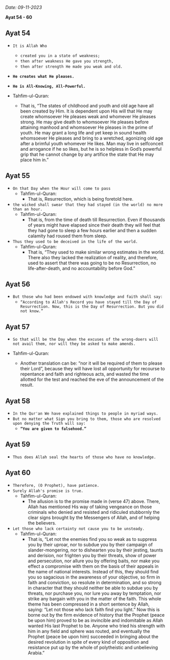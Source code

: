 *Date: 09-11-2023*

**Ayat 54 - 60**

## Ayat 54

- `It is Allah Who`
  - `created you in a state of weakness;`
  - `then after weakness He gave you strength,`
  - `then after strength He made you weak and old.`
- **`He creates what He pleases.`**
- **`He is All-Knowing, All-Powerful.`**

- Tahfim-ul-Quran:
  - That is, “The states of childhood and youth and old age have all been created by Him. It is dependent upon His will that He may create whomsoever He pleases weak and whomever He pleases strong. He may give death to whomsoever He pleases before attaining manhood and whomsoever He pleases in the prime of youth. He may grant a long life and yet keep in sound health whomsoever He pleases and bring to a wretched, agonizing old age after a brimful youth whomever He likes. Man may live in selfconceit and arrogance if he so likes, but he is so helpless in God’s powerful grip that he cannot change by any artifice the state that He may place him in.”

## Ayat 55

- `On that Day when the Hour will come to pass`
  - Tahfim-ul-Quran:
    - That is, Resurrection, which is being foretold here.
- `the wicked shall swear that they had stayed (in the world) no more than an hour.`
  - Tahfim-ul-Quran:
    - That is, from the time of death till Resurrection. Even if thousands of years might have elapsed since their death they will feel that they had gone to sleep a few hours earlier and then a sudden calamity had roused them from sleep.
- `Thus they used to be deceived in the life of the world.`
  - Tahfim-ul-Quran:
    - That is, “They used to make similar wrong estimates in the world. There also they lacked the realization of reality, and therefore, used to assert that there was going to be no Resurrection, no life-after-death, and no accountability before God.”

## Ayat 56

- `But those who had been endowed with knowledge and faith shall say:`
  - `“According to Allah's Record you have stayed till the Day of Resurrection. Now, this is the Day of Resurrection. But you did not know.”`

## Ayat 57

- `So that will be the Day when the excuses of the wrong-doers will not avail them, nor will they be asked to make amends.`

- Tahfim-ul-Quran:
  - Another translation can be: “nor it will be required of them to please their Lord”, because they will have lost all opportunity for recourse to repentance and faith and righteous acts, and wasted the time allotted for the test and reached the eve of the announcement of the result.

## Ayat 58

- `In the Qur'an We have explained things to people in myriad ways.`
- `But no matter what Sign you bring to them, those who are resolved upon denying the Truth will say:`
  - **`“You are given to falsehood.”`**

## Ayat 59

- `Thus does Allah seal the hearts of those who have no knowledge.`

## Ayat 60

- `Therefore, (O Prophet), have patience.`
- `Surely Allah's promise is true.`
  - Tahfim-ul-Quran:
    - The allusion is to the promise made in (verse 47) above. There, Allah has mentioned His way of taking vengeance on those criminals who denied and resisted and ridiculed stubbornly the clear signs brought by the Messengers of Allah, and of helping the believers.
- `Let those who lack certainty not cause you to be unsteady.`
  - Tahfim-ul-Quran:
    - That is, “Let not the enemies find you so weak as to suppress you by their uproar, nor to subdue you by their campaign of slander-mongering, nor to dishearten you by their jesting, taunts and derision, nor frighten you by their threats, show of power and persecution, nor allure you by offering baits, nor make you effect a compromise with them on the basis of their appeals in the name of national interests. Instead of this, they should find you so sagacious in the awareness of your objective, so firm in faith and conviction, so resolute in determination, and so strong in character that they should neither be able to subdue you by threats, nor purchase you, nor lure you away by temptation, nor strike any bargain with you in the matter of the faith. This whole theme has been compressed in a short sentence by Allah, saying: “Let not those who lack faith find you light.” Now this is borne out by the firm evidence of history that the Prophet (peace be upon him) proved to be as invincible and indomitable as Allah wanted His last Prophet to be. Anyone who tried his strength with him in any field and sphere was routed, and eventually the Prophet (peace be upon him) succeeded in bringing about the desired revolution in spite of every kind of opposition and resistance put up by the whole of polytheistic and unbelieving Arabia.”

